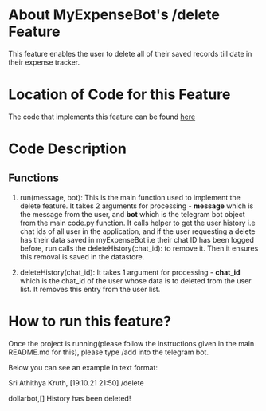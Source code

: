 # About MyExpenseBot's /delete Feature
This feature enables the user to delete all of their saved records till date in their expense tracker.

# Location of Code for this Feature
The code that implements this feature can be found [here](github.com/SoftwareEngg2024/SplitIT/blob/release/1.1/telebot_code/delete.py)

# Code Description
## Functions

1. run(message, bot):
This is the main function used to implement the delete feature. It takes 2 arguments for processing - **message** which is the message from the user, and **bot** which is the telegram bot object from the main code.py function. It calls helper to get the user history i.e chat ids of all user in the application, and if the user requesting a delete has their data saved in myExpenseBot i.e their chat ID has been logged before, run calls the deleteHistory(chat_id): to remove it. Then it ensures this removal is saved in the datastore.

2. deleteHistory(chat_id):
It takes 1 argument for processing - **chat_id** which is the chat_id of the user whose data is to deleted from the user list. It removes this entry from the user list.

# How to run this feature?
Once the project is running(please follow the instructions given in the main README.md for this), please type /add into the telegram bot.

Below you can see an example in text format:

Sri Athithya Kruth, [19.10.21 21:50]
/delete

dollarbot,[]
History has been deleted!